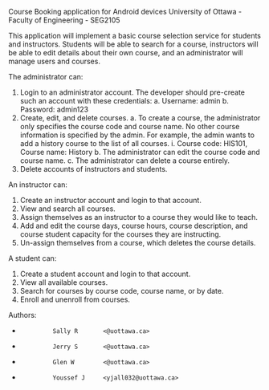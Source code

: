 Course Booking application for Android devices
University of Ottawa - Faculty of Engineering - SEG2105

This application will implement a basic course selection service for students and
instructors. Students will be able to search for a course, instructors will be able to edit
details about their own course, and an administrator will manage users and courses.


The administrator can:
 1. Login to an administrator account. The developer should pre-create such an account with these credentials:
   a. Username: admin
   b. Password: admin123
 2. Create, edit, and delete courses.
   a. To create a course, the administrator only specifies the course code and course name. No other course information is specified by the admin. For example, the admin wants to add a history course to the list of all courses.
     i. Course code: HIS101, Course name: History
   b. The administrator can edit the course code and course name.
   c. The administrator can delete a course entirely.
 3. Delete accounts of instructors and students.


An instructor can:
 1. Create an instructor account and login to that account.
 2. View and search all courses.
 3. Assign themselves as an instructor to a course they would like to teach.
 4. Add and edit the course days, course hours, course description, and course student capacity for the courses they are instructing.
 5. Un-assign themselves from a course, which deletes the course details.


A student can:
 1. Create a student account and login to that account.
 2. View all available courses.
 3. Search for courses by course code, course name, or by date.
 4. Enroll and unenroll from courses.




 
 Authors:
 *              Sally R       <@uottawa.ca> 
 *              Jerry S       <@uottawa.ca>
 *              Glen W        <@uottawa.ca>
 *              Youssef J     <yjall032@uottawa.ca>